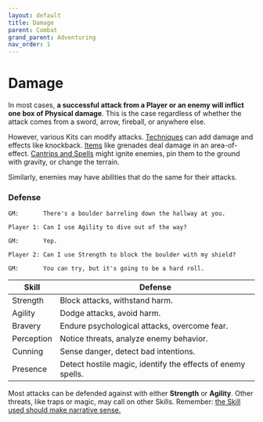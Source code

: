 ```yaml
---
layout: default
title: Damage
parent: Combat
grand_parent: Adventuring
nav_order: 1
---
```


# Damage

In most cases, **a successful attack from a Player or an enemy will inflict one box of Physical damage**. This is the case regardless of whether the attack comes from a sword, arrow, fireball, or anywhere else.

However, various Kits can modify attacks. [Techniques](../../classes/soldier/index.md) can add damage and effects like knockback. [Items](../../classes/alchemist/index.md) like grenades deal damage in an area-of-effect. [Cantrips and Spells](../../classes/mage/index.md) might ignite enemies, pin them to the ground with gravity, or change the terrain.

Similarly, enemies may have abilities that do the same for their attacks.

### Defense

    GM:       There's a boulder barreling down the hallway at you.

    Player 1: Can I use Agility to dive out of the way?

    GM:       Yep.

    Player 2: Can I use Strength to block the boulder with my shield?

    GM:       You can try, but it's going to be a hard roll.

| Skill      | Defense                                                     |
| ---------- | ----------------------------------------------------------- |
| Strength   | Block attacks, withstand harm.                              |
| Agility    | Dodge attacks, avoid harm.                                  |
| Bravery    | Endure psychological attacks, overcome fear.                |
| Perception | Notice threats, analyze enemy behavior.                     |
| Cunning    | Sense danger, detect bad intentions.                        |
| Presence   | Detect hostile magic, identify the effects of enemy spells. |

Most attacks can be defended against with either **<span style="color: {{ site.soldier_color }}">Strength</span>** or **<span style="color: {{ site.scoundrel_color }}">Agility</span>**. Other threats, like traps or magic, may call on other Skills. Remember: [the Skill used should make narrative sense.](https://fate-srd.com/fate-core/what-do-during-play#the-silver-rule)
